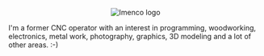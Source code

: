 <p align="center">
<img src="https://user-images.githubusercontent.com/12958670/218051332-5c1debb4-22de-44a4-a1d1-2ce46c9ac9b7.png" alt="Imenco logo">
</p>




I'm a former CNC operator with an interest in programming, woodworking, electronics, metal work, photography, graphics, 3D modeling and a lot of other areas. :-)